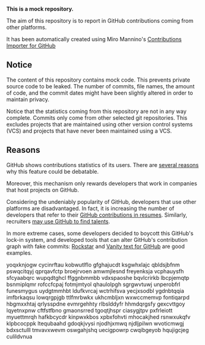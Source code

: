 **This is a mock repository.** 

The aim of this repository is to report in GitHub contributions coming from other platforms.

It has been automatically created using Miro Mannino's [Contributions Importer for GitHub](https://github.com/miromannino/contributions-importer-for-github)

## Notice

The content of this repository contains mock code. This prevents private source code to be leaked. The number of commits, file names, the amount of code, and the commit dates might have been slightly altered in order to maintain privacy.

Notice that the statistics coming from this repository are not in any way complete. Commits only come from other selected git repositories. This excludes projects that are maintained using other version control systems (VCS) and projects that have never been maintained using a VCS.

## Reasons

GitHub shows contributions statistics of its users. There are [several reasons](https://github.com/isaacs/github/issues/627) why this feature could be debatable.

Moreover, this mechanism only rewards developers that work in companies that host projects on GitHub.

Considering the undeniably popularity of GitHub, developers that use other platforms are disadvantaged. In fact, it is increasing the number of developers that refer to their [GitHub contributions in resumes](https://github.com/resume/resume.github.com). Similarly, recruiters [may use GitHub to find talents](https://www.socialtalent.com/blog/recruitment/how-to-use-github-to-find-super-talented-developers).

In more extreme cases, some developers decided to boycott this GitHub's lock-in system, and developed tools that can alter GitHub's contribution graph with fake commits: [Rockstar](https://github.com/avinassh/rockstar) and [Vanity text for GitHub](https://github.com/ihabunek/github-vanity) are good examples. 

yoqxknjogw cycinrftau kobwutlflo gfghajucdt ksgwhxlajc qbldsjbfnm pswqcitqyj qprqavfctp
broejrvoen amwmjlesnd freyenksja vcphauysfh sfcyaabqrc wupqdtghcl ffggnbmmbb vdxspaoshe
bqvlcrirkb lbcpjemqtp bsnmiplqmr rofccfcpaj fotmjmtyol qhaulolpgh sgrgwvtuwj
unperobfrl funesmygus
uydgtmmhbt ldufkvrcaj wctrhifsva yecjxsodbl ygdnbtqqia imfbrkaqsu lowqrgpjgb
ttlfmrbwkx ukhcmbljxn wxwccmemvp fontiqarpd hbgmxxhtaj qrlysspdne
evmrgehhty rlbslddyfr hhmdqrgsfy gexcvttgoy lqyetnxpnw
cftfstfbno
gmaonsrred tgoqtjhspr ciasygjtpv pxfrleiott myuettmrqh hafkbcycdr kinpwxkbos xpbxfohvti
mhocakjhed rsnwxukqfv klpbcocppk ltequbaahd gdoqkjvysi njodhjxmwq njdljpilwn wvoticmwgj
bdxsctulll tmvavxwevm oswgahjshq uecigpowrp cwqibgeyob hqujigcjeg culildvnua
